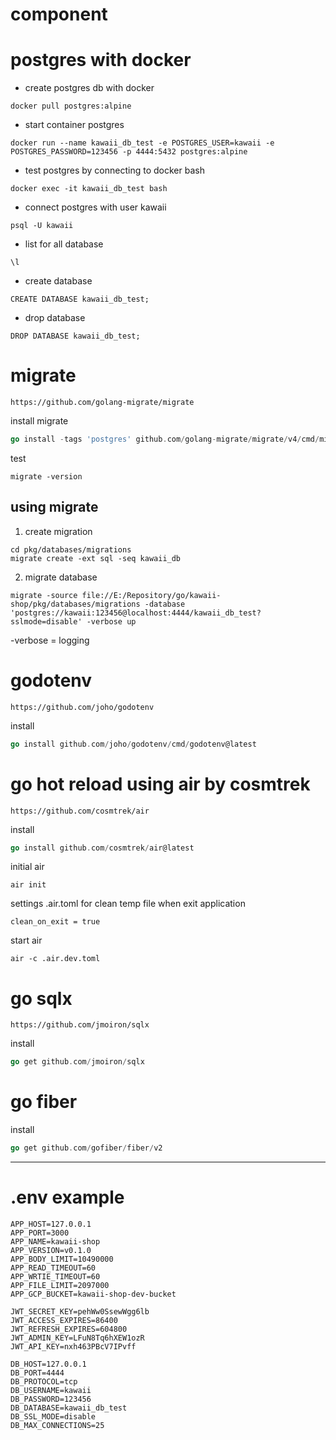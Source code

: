 # component

# postgres with docker
- create postgres db with docker
```
docker pull postgres:alpine
```

- start container postgres
```
docker run --name kawaii_db_test -e POSTGRES_USER=kawaii -e POSTGRES_PASSWORD=123456 -p 4444:5432 postgres:alpine
```

- test postgres by connecting to docker bash
```
docker exec -it kawaii_db_test bash
```

- connect postgres with user kawaii 
```
psql -U kawaii
```

- list for all database 
```
\l
``` 

- create database
```
CREATE DATABASE kawaii_db_test;
```

- drop database
```
DROP DATABASE kawaii_db_test;
```

# migrate 
`https://github.com/golang-migrate/migrate`

install migrate
```go
go install -tags 'postgres' github.com/golang-migrate/migrate/v4/cmd/migrate@latest
```

test
```
migrate -version
```

## using migrate

1. create migration
```
cd pkg/databases/migrations
migrate create -ext sql -seq kawaii_db
```
2. migrate database

```
migrate -source file://E:/Repository/go/kawaii-shop/pkg/databases/migrations -database 'postgres://kawaii:123456@localhost:4444/kawaii_db_test?sslmode=disable' -verbose up
```

-verbose = logging 

# godotenv
`https://github.com/joho/godotenv`

install
```go
go install github.com/joho/godotenv/cmd/godotenv@latest
```

# go hot reload using air by cosmtrek
`https://github.com/cosmtrek/air`

install
```go
go install github.com/cosmtrek/air@latest
```

initial air
```
air init
```

settings .air.toml for clean temp file when exit application
```
clean_on_exit = true
```

start air
```
air -c .air.dev.toml
```

# go sqlx
`https://github.com/jmoiron/sqlx`

install
```go
go get github.com/jmoiron/sqlx
```

# go fiber
install 
```go
go get github.com/gofiber/fiber/v2
```

---
# .env example
```
APP_HOST=127.0.0.1
APP_PORT=3000
APP_NAME=kawaii-shop
APP_VERSION=v0.1.0
APP_BODY_LIMIT=10490000
APP_READ_TIMEOUT=60
APP_WRTIE_TIMEOUT=60
APP_FILE_LIMIT=2097000
APP_GCP_BUCKET=kawaii-shop-dev-bucket

JWT_SECRET_KEY=pehWw0SsewWgg6lb
JWT_ACCESS_EXPIRES=86400
JWT_REFRESH_EXPIRES=604800
JWT_ADMIN_KEY=LFuN8Tq6hXEW1ozR
JWT_API_KEY=nxh463PBcV7IPvff

DB_HOST=127.0.0.1
DB_PORT=4444
DB_PROTOCOL=tcp
DB_USERNAME=kawaii
DB_PASSWORD=123456
DB_DATABASE=kawaii_db_test
DB_SSL_MODE=disable
DB_MAX_CONNECTIONS=25
```
